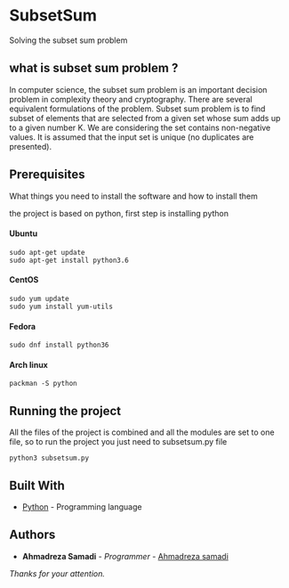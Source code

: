 # SubsetSum
Solving the subset sum problem

## what is subset sum problem ?
In computer science, the subset sum problem is an important decision problem in complexity theory and cryptography. There are several equivalent formulations of the problem.
Subset sum problem is to find subset of elements that are selected from a given set whose sum adds up to a given number K. We are considering the set contains non-negative values. It is assumed that the input set is unique (no duplicates are presented).

## Prerequisites

What things you need to install the software and how to install them

the project is based on python, first step is installing python

#### Ubuntu
```
sudo apt-get update
sudo apt-get install python3.6
```
#### CentOS
```
sudo yum update
sudo yum install yum-utils
```
#### Fedora
```
sudo dnf install python36
```
#### Arch linux
```
packman -S python
```

## Running the project
All the files of the project is combined and all the modules are set to one file, so to run the 
project you just need to subsetsum.py file
```
python3 subsetsum.py
```

## Built With

* [Python](https://www.python.org/) - Programming language

## Authors

* **Ahmadreza Samadi** - *Programmer* - [Ahmadreza samadi](https://github.com/ahmadreza-smdi)

*Thanks for your attention.*
